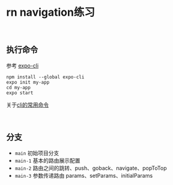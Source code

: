 # rn navigation练习

<br />

## 执行命令

参考 [expo-cli](https://docs.expo.dev/get-started/installation/)
```shell
npm install --global expo-cli
expo init my-app
cd my-app
expo start
```
关于[cli的常用命令](https://docs.expo.dev/workflow/expo-cli/)

<br />

## 分支

- `main` 初始项目分支
- `main-1` 基本的路由展示配置
- `main-2` 路由之间的跳转、push、goback、navigate、popToTop
- `main-3` 参数传递路由 params、setParams、initialParams 
